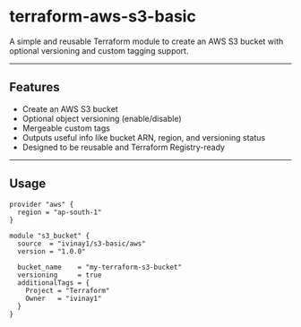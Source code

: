 # terraform-aws-s3-basic

A simple and reusable Terraform module to create an AWS S3 bucket with optional versioning and custom tagging support.

---

## Features

- Create an AWS S3 bucket
- Optional object versioning (enable/disable)
- Mergeable custom tags
- Outputs useful info like bucket ARN, region, and versioning status
- Designed to be reusable and Terraform Registry-ready

---

## Usage

```hcl
provider "aws" {
  region = "ap-south-1"
}

module "s3_bucket" {
  source  = "ivinay1/s3-basic/aws"
  version = "1.0.0"

  bucket_name    = "my-terraform-s3-bucket"
  versioning     = true
  additionalTags = {
    Project = "Terraform"
    Owner   = "ivinay1"
  }
}
```
